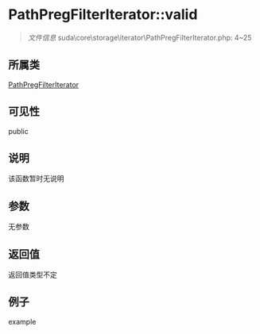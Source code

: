 # PathPregFilterIterator::valid

> *文件信息* suda\core\storage\iterator\PathPregFilterIterator.php: 4~25
## 所属类 

[PathPregFilterIterator](../PathPregFilterIterator.md)

## 可见性

  public  
## 说明

该函数暂时无说明

## 参数

无参数

## 返回值
返回值类型不定

## 例子

example